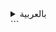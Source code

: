 
<details>
<summary>بالعربية</summary>
<div dir="rtl">

# تطبيق قائمة المهام (ToDo List)

نظام بسيط لإدارة المهام يعمل عبر سطر الأوامر، مبني بلغة C# يتيح لك إنشاء وتعديل ومتابعة وحذف المهام بكفاءة.

## الميزات
- 📝 **إضافة مهام جديدة** مع أوصاف
- ✏️ **تعديل أوصاف** المهام الحالية
- ✅ **تعليم المهام كمكتملة**
- 🗑️ **حذف المهام** من القائمة
- 📋 **عرض جميع المهام** مع حالة الإنجاز
- 🔢 **توليد تلقائي لمعرفات المهام**
- 🎨 **رسائل ملونة** (نجاح/خطأ)
- 🔄 **إدارة مستمرة للمهام** خلال الجلسة

## كيفية التشغيل
1. **المتطلبات**: .NET 6.0+ Runtime
2. استنساخ المستودع:
   ```bash
   git clone https://github.com/MohmdAliMohmd/todo-list-console.git
   ```
3. الانتقال إلى مجلد المشروع
4. تشغيل التطبيق:
   ```bash
   dotnet run
   ```

## دليل الاستخدام
```
تطبيق قائمة المهام:
1. إضافة مهمة
2. تعديل مهمة
3. تعليم مهمة كمكتملة
4. حذف مهمة
5. خروج
```
- استخدم الأرقام (1-5) للتنقل
- اتبع التعليمات الظاهرة لكل عملية
- تظهر المهام مع معرف وعلامة إنجاز (✓ = مكتملة)

## مثال
```
=============== قائمة مهامك: ================
1[ ] شراء مستلزمات
2[✓] إنهاء تقرير المشروع
3[ ] الاتصال بالعميل
==============================================
```

## المساهمة
المساهمات مرحب بها! الرجاء تقديم:
- إبلاغ عن أخطاء
- اقتراح ميزات جديدة
- تحسينات على الوثائق

## الترخيص
[رخصة MIT](LICENSE)
</div>
</details>
```
